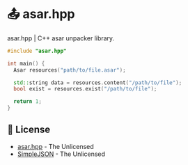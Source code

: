 # 📤 asar.hpp
asar.hpp | C++ asar unpacker library.

```cpp
#include "asar.hpp"

int main() {
  Asar resources("path/to/file.asar");

  std::string data = resources.content("/path/to/file");
  bool exist = resources.exist("/path/to/file");

  return 1;
}
```

## 📜 License

- [asar.hpp](./) - The Unlicensed
- [SimpleJSON](https://github.com/FelipeIzolan/SimpleJSON) - The Unlicensed
